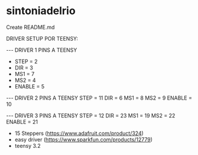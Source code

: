 # sintoniadelrio
 Create README.md
 
  DRIVER SETUP POR TEENSY:
 
 --- DRIVER 1 PINS A TEENSY
 - STEP = 2
 - DIR = 3
 - MS1 = 7
 - MS2 = 4
 - ENABLE = 5

--- DRIVER 2 PINS A TEENSY
 STEP = 11
 DIR = 6
 MS1 = 8
 MS2 = 9
 ENABLE = 10

--- DRIVER 3 PINS A TEENSY
 STEP = 12
 DIR = 23
 MS1 = 19
 MS2 = 22
 ENABLE = 21

- 15 Steppers (https://www.adafruit.com/product/324)
- easy driver (https://www.sparkfun.com/products/12779)
- teensy 3.2
